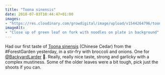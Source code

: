 ```yaml
---
title: "Toona sinensis"
date: 2018-07-03T10:44:47+01:00
images: 
- "https://res.cloudinary.com/growdigital/image/upload/v1544264796/toona-sinensis-42255918105.jpg"
imageAlt: 
- "Close up of green leaf on fork with noodles on plate in background"
---
```


Had our first taste of [Toona sinensis](https://pfaf.org/user/plant.aspx?latinname=Toona+sinensis) (Chinese Cedar) from the #ForestGarden yesterday, in a stir-fry with broccoli and onions. One for [@BackyardLarder](https://twitter.com/BackyardLarder) 🙂. Really, really nice taste, strong and garlicky with a complex mustiness. Some of the older leaves were a bit tough, pick just the shoots if you can.
